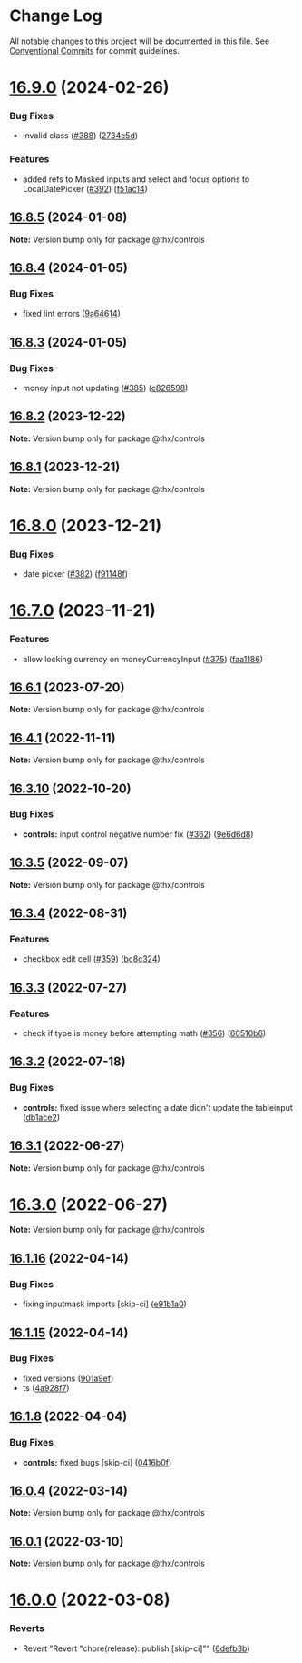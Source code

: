 # Change Log

All notable changes to this project will be documented in this file.
See [Conventional Commits](https://conventionalcommits.org) for commit guidelines.

# [16.9.0](https://github.com/thr-consulting/thr-addons/compare/v16.8.5...v16.9.0) (2024-02-26)


### Bug Fixes

* invalid class ([#388](https://github.com/thr-consulting/thr-addons/issues/388)) ([2734e5d](https://github.com/thr-consulting/thr-addons/commit/2734e5d042dd6288fd0c7710ef42ec9f9278c0b0))


### Features

* added refs to Masked inputs and select and focus options to LocalDatePicker ([#392](https://github.com/thr-consulting/thr-addons/issues/392)) ([f51ac14](https://github.com/thr-consulting/thr-addons/commit/f51ac143cd335cdc42f89757d9566f4342049ebb))





## [16.8.5](https://github.com/thr-consulting/thr-addons/compare/v16.8.4...v16.8.5) (2024-01-08)

**Note:** Version bump only for package @thx/controls





## [16.8.4](https://github.com/thr-consulting/thr-addons/compare/v16.8.3...v16.8.4) (2024-01-05)


### Bug Fixes

* fixed lint errors ([9a64614](https://github.com/thr-consulting/thr-addons/commit/9a646149ee66736d6a1d1693da3a01e0c7cf8f1a))





## [16.8.3](https://github.com/thr-consulting/thr-addons/compare/v16.8.2...v16.8.3) (2024-01-05)


### Bug Fixes

* money input not updating ([#385](https://github.com/thr-consulting/thr-addons/issues/385)) ([c826598](https://github.com/thr-consulting/thr-addons/commit/c826598bac5895bc571a77c62c1e37b06266d737))





## [16.8.2](https://github.com/thr-consulting/thr-addons/compare/v16.8.1...v16.8.2) (2023-12-22)

**Note:** Version bump only for package @thx/controls





## [16.8.1](https://github.com/thr-consulting/thr-addons/compare/v16.8.0...v16.8.1) (2023-12-21)

**Note:** Version bump only for package @thx/controls





# [16.8.0](https://github.com/thr-consulting/thr-addons/compare/v16.7.0...v16.8.0) (2023-12-21)


### Bug Fixes

* date picker ([#382](https://github.com/thr-consulting/thr-addons/issues/382)) ([f91148f](https://github.com/thr-consulting/thr-addons/commit/f91148f1545d5e3cdfd90d760235d44781866ed1))





# [16.7.0](https://github.com/thr-consulting/thr-addons/compare/v16.6.1...v16.7.0) (2023-11-21)


### Features

* allow locking currency on moneyCurrencyInput ([#375](https://github.com/thr-consulting/thr-addons/issues/375)) ([faa1186](https://github.com/thr-consulting/thr-addons/commit/faa1186a1bcdebd4773279b50a4650b8a3aecd1f))





## [16.6.1](https://github.com/thr-consulting/thr-addons/compare/v16.6.0...v16.6.1) (2023-07-20)

**Note:** Version bump only for package @thx/controls





## [16.4.1](https://github.com/thr-consulting/thr-addons/compare/v16.4.0...v16.4.1) (2022-11-11)

**Note:** Version bump only for package @thx/controls





## [16.3.10](https://github.com/thr-consulting/thr-addons/compare/v16.3.9...v16.3.10) (2022-10-20)


### Bug Fixes

* **controls:** input control negative number fix ([#362](https://github.com/thr-consulting/thr-addons/issues/362)) ([9e6d6d8](https://github.com/thr-consulting/thr-addons/commit/9e6d6d8e9550a88757fc97bfba51f57089348614))





## [16.3.5](https://github.com/thr-consulting/thr-addons/compare/v16.3.4...v16.3.5) (2022-09-07)

**Note:** Version bump only for package @thx/controls





## [16.3.4](https://github.com/thr-consulting/thr-addons/compare/v16.3.3...v16.3.4) (2022-08-31)


### Features

* checkbox edit cell ([#359](https://github.com/thr-consulting/thr-addons/issues/359)) ([bc8c324](https://github.com/thr-consulting/thr-addons/commit/bc8c324c6d50adc63354914f67cf17133202b324))





## [16.3.3](https://github.com/thr-consulting/thr-addons/compare/v16.3.2...v16.3.3) (2022-07-27)


### Features

* check if type is money before attempting math ([#356](https://github.com/thr-consulting/thr-addons/issues/356)) ([60510b6](https://github.com/thr-consulting/thr-addons/commit/60510b607824ffe1c4867911a8e3f97275b7c27b))





## [16.3.2](https://github.com/thr-consulting/thr-addons/compare/v16.3.1...v16.3.2) (2022-07-18)


### Bug Fixes

* **controls:** fixed issue where selecting a date didn't update the tableinput ([db1ace2](https://github.com/thr-consulting/thr-addons/commit/db1ace250dc610619549b605b57868ad0ddb6792))





## [16.3.1](https://github.com/thr-consulting/thr-addons/compare/v16.3.0...v16.3.1) (2022-06-27)

**Note:** Version bump only for package @thx/controls





# [16.3.0](https://github.com/thr-consulting/thr-addons/compare/v16.2.2...v16.3.0) (2022-06-27)

**Note:** Version bump only for package @thx/controls





## [16.1.16](https://github.com/thr-consulting/thr-addons/compare/v16.1.15...v16.1.16) (2022-04-14)


### Bug Fixes

* fixing inputmask imports [skip-ci] ([e91b1a0](https://github.com/thr-consulting/thr-addons/commit/e91b1a0f22e12139c587fd68e504b286fc398237))





## [16.1.15](https://github.com/thr-consulting/thr-addons/compare/v16.1.14...v16.1.15) (2022-04-14)


### Bug Fixes

* fixed versions ([901a9ef](https://github.com/thr-consulting/thr-addons/commit/901a9ef6474baf6a37848224edd1e72205e72e56))
* ts ([4a928f7](https://github.com/thr-consulting/thr-addons/commit/4a928f79ea6083e9ac6032c4bb233e5bbefe18b7))





## [16.1.8](https://github.com/thr-consulting/thr-addons/compare/v16.1.7...v16.1.8) (2022-04-04)


### Bug Fixes

* **controls:** fixed bugs [skip-ci] ([0416b0f](https://github.com/thr-consulting/thr-addons/commit/0416b0f7c712cd5d99db5731e68bf5e97e1d22aa))





## [16.0.4](https://github.com/thr-consulting/thr-addons/compare/v16.0.3...v16.0.4) (2022-03-14)

**Note:** Version bump only for package @thx/controls





## [16.0.1](https://github.com/thr-consulting/thr-addons/compare/v16.0.0...v16.0.1) (2022-03-10)

**Note:** Version bump only for package @thx/controls





# [16.0.0](https://github.com/thr-consulting/thr-addons/compare/v15.3.0...v16.0.0) (2022-03-08)


### Reverts

* Revert "Revert "chore(release): publish [skip-ci]"" ([6defb3b](https://github.com/thr-consulting/thr-addons/commit/6defb3bbb150c04fa9f9e470f4bc0adbf57ee08c))
